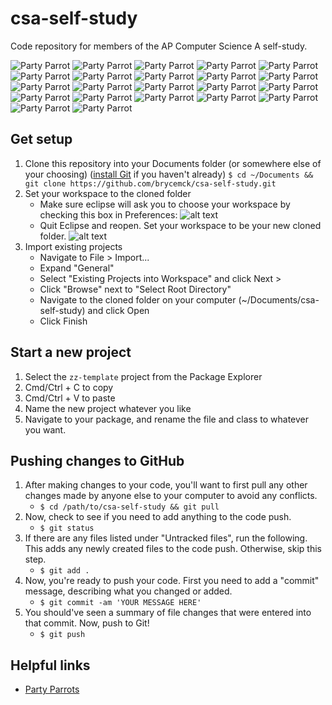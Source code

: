 # csa-self-study
Code repository for members of the AP Computer Science A self-study.

![Party Parrot](https://ppaas.herokuapp.com/partyparrot "Party Parrot") ![Party Parrot](https://ppaas.herokuapp.com/partyparrot "Party Parrot") ![Party Parrot](https://ppaas.herokuapp.com/partyparrot "Party Parrot") ![Party Parrot](https://ppaas.herokuapp.com/partyparrot "Party Parrot") ![Party Parrot](https://ppaas.herokuapp.com/partyparrot "Party Parrot") ![Party Parrot](https://ppaas.herokuapp.com/partyparrot "Party Parrot") ![Party Parrot](https://ppaas.herokuapp.com/partyparrot "Party Parrot") ![Party Parrot](https://ppaas.herokuapp.com/partyparrot "Party Parrot") ![Party Parrot](https://ppaas.herokuapp.com/partyparrot "Party Parrot") ![Party Parrot](https://ppaas.herokuapp.com/partyparrot "Party Parrot") ![Party Parrot](https://ppaas.herokuapp.com/partyparrot "Party Parrot") ![Party Parrot](https://ppaas.herokuapp.com/partyparrot "Party Parrot") ![Party Parrot](https://ppaas.herokuapp.com/partyparrot "Party Parrot") ![Party Parrot](https://ppaas.herokuapp.com/partyparrot "Party Parrot") ![Party Parrot](https://ppaas.herokuapp.com/partyparrot "Party Parrot") ![Party Parrot](https://ppaas.herokuapp.com/partyparrot "Party Parrot") ![Party Parrot](https://ppaas.herokuapp.com/partyparrot "Party Parrot") ![Party Parrot](https://ppaas.herokuapp.com/partyparrot "Party Parrot") ![Party Parrot](https://ppaas.herokuapp.com/partyparrot "Party Parrot") ![Party Parrot](https://ppaas.herokuapp.com/partyparrot "Party Parrot") ![Party Parrot](https://ppaas.herokuapp.com/partyparrot "Party Parrot") ![Party Parrot](https://ppaas.herokuapp.com/partyparrot "Party Parrot")

## Get setup

1. Clone this repository into your Documents folder (or somewhere else of your choosing) ([install Git](https://git-scm.com/book/id/v2/Getting-Started-Installing-Git) if you haven't already)
   `$ cd ~/Documents && git clone https://github.com/brycemck/csa-self-study.git`
2. Set your workspace to the cloned folder
   * Make sure eclipse will ask you to choose your workspace by checking this box in Preferences:
    ![alt text](http://brycemckenney.co/git-screenshots/1.jpg "Check this Box")
   * Quit Eclipse and reopen. Set your workspace to be your new cloned folder.
    ![alt text](http://brycemckenney.co/git-screenshots/2.jpg "Choose your Workspace")
3. Import existing projects
   * Navigate to File > Import...
   * Expand "General"
   * Select "Existing Projects into Workspace" and click Next >
   * Click "Browse" next to "Select Root Directory"
   * Navigate to the cloned folder on your computer (~/Documents/csa-self-study) and click Open
   * Click Finish

## Start a new project

1. Select the `zz-template` project from the Package Explorer
2. Cmd/Ctrl + C to copy
3. Cmd/Ctrl + V to paste
4. Name the new project whatever you like
5. Navigate to your package, and rename the file and class to whatever you want.

## Pushing changes to GitHub

1. After making changes to your code, you'll want to first pull any other changes made by anyone else to your computer to avoid any conflicts.
   * `$ cd /path/to/csa-self-study && git pull`
2. Now, check to see if you need to add anything to the code push.
   * `$ git status`
3. If there are any files listed under "Untracked files", run the following. This adds any newly created files to the code push. Otherwise, skip this step.
   * `$ git add .`
4. Now, you're ready to push your code. First you need to add a "commit" message, describing what you changed or added.
   * `$ git commit -am 'YOUR MESSAGE HERE'`
5. You should've seen a summary of file changes that were entered into that commit. Now, push to Git!
   * `$ git push`

## Helpful links

* [Party Parrots](http://cultofthepartyparrot.com/)